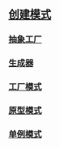 ## [创建模式](./creational/creational.md)
### [抽象工厂](./creational/abstract_factory/abstract_factory.md)
### [生成器](./creational/builder/builder.md)
### [工厂模式](./creational/factory_method/factory_method.md)
### [原型模式](./creational/prototype/prototype.md)
### [单例模式](./creational/singleton/singleton.md)